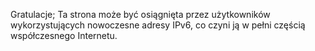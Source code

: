 
Gratulacje; Ta strona może być osiągnięta przez użytkowników 
wykorzystujących nowoczesne adresy IPv6, co czyni ją w pełni częścią 
współczesnego Internetu.
